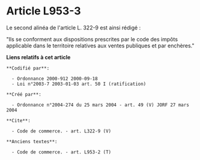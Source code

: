 # Article L953-3

Le second alinéa de l'article L. 322-9 est ainsi rédigé :

"Ils se conforment aux dispositions prescrites par le code des impôts applicable dans le territoire relatives aux ventes
publiques et par enchères."

**Liens relatifs à cet article**

	**Codifié par**:

	  - Ordonnance 2000-912 2000-09-18
	  - Loi n°2003-7 2003-01-03 art. 50 I (ratification)

	**Créé par**:

	  - Ordonnance n°2004-274 du 25 mars 2004 - art. 49 (V) JORF 27 mars 2004

	**Cite**:

	  - Code de commerce. - art. L322-9 (V)

	**Anciens textes**:

	  - Code de commerce. - art. L953-2 (T)
